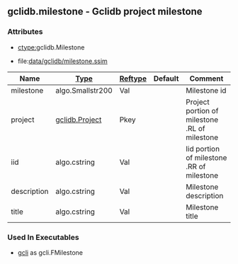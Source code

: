 ## gclidb.milestone - Gclidb project milestone


### Attributes
<a href="#attributes"></a>
* [ctype:](/txt/ssimdb/dmmeta/ctype.md)gclidb.Milestone

* file:[data/gclidb/milestone.ssim](/data/gclidb/milestone.ssim)

|Name|[Type](/txt/ssimdb/dmmeta/ctype.md)|[Reftype](/txt/ssimdb/dmmeta/reftype.md)|Default|Comment|
|---|---|---|---|---|
|milestone|algo.Smallstr200|Val||Milestone id|
|project|[gclidb.Project](/txt/ssimdb/gclidb/project.md)|Pkey||Project portion of milestone<br>.RL of milestone|
|iid|algo.cstring|Val||Iid portion of milestone<br>.RR of milestone|
|description|algo.cstring|Val||Milestone description|
|title|algo.cstring|Val||Milestone title|

### Used In Executables
<a href="#used-in-executables"></a>
* [gcli](/txt/exe/gcli/README.md) as gcli.FMilestone

